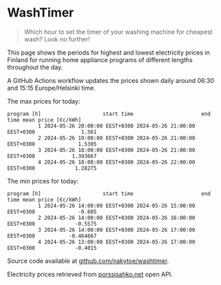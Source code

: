 
# WashTimer

> Which hour to set the timer of your washing machine for cheapest wash? Look no further!

This page shows the periods for highest and lowest electricity prices in Finland 
for running home appliance programs of different lengths throughout the day. 

A GitHub Actions workflow updates the prices shown daily around 06:30 and 15:15 Europe/Helsinki time.

The max prices for today:

	program [h]                    start time                      end time mean price [€c/kWh]
	          1 2024-05-26 20:00:00 EEST+0300 2024-05-26 21:00:00 EEST+0300               1.561
	          2 2024-05-26 19:00:00 EEST+0300 2024-05-26 21:00:00 EEST+0300              1.5305
	          3 2024-05-26 18:00:00 EEST+0300 2024-05-26 21:00:00 EEST+0300            1.393667
	          4 2024-05-26 18:00:00 EEST+0300 2024-05-26 22:00:00 EEST+0300             1.28275

The min prices for today:

	program [h]                    start time                      end time mean price [€c/kWh]
	          1 2024-05-26 14:00:00 EEST+0300 2024-05-26 15:00:00 EEST+0300              -0.605
	          2 2024-05-26 14:00:00 EEST+0300 2024-05-26 16:00:00 EEST+0300             -0.5575
	          3 2024-05-26 14:00:00 EEST+0300 2024-05-26 17:00:00 EEST+0300           -0.464667
	          4 2024-05-26 13:00:00 EEST+0300 2024-05-26 17:00:00 EEST+0300             -0.4015


Source code available at [github.com/nakytoe/washtimer](https://github.com/nakytoe/washtimer).

Electricity prices retrieved from [porssisahko.net](https://porssisahko.net/api) open API.
